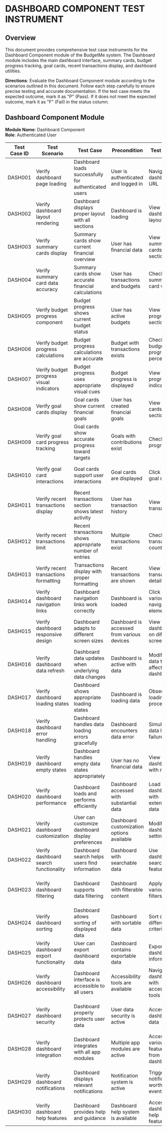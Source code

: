 # DASHBOARD COMPONENT TEST INSTRUMENT

## Overview
This document provides comprehensive test case instruments for the Dashboard Component module of the BudgetMe system. The Dashboard module includes the main dashboard interface, summary cards, budget progress tracking, goal cards, recent transactions display, and dashboard utilities.

**Directions**: Evaluate the Dashboard Component module according to the scenarios outlined in this document. Follow each step carefully to ensure precise testing and accurate documentation. If the test case meets the expected outcome, mark it as "P" (Pass). If it does not meet the expected outcome, mark it as "F" (Fail) in the status column.

## Dashboard Component Module

**Module Name**: Dashboard Component  
**Role**: Authenticated User

| Test Case ID | Test Scenario | Test Case | Precondition | Test Steps | Test Data | Expected Result | Post Condition | Actual Result | Status(Pass/Fail) |
|-------------|---------------|-----------|--------------|------------|-----------|----------------|----------------|---------------|------------------|
| DASH001 | Verify dashboard page loading | Dashboard loads successfully for authenticated users | User is authenticated and logged in | Navigate to dashboard URL | Valid user session | Dashboard page loads with all components | User sees complete dashboard interface | | |
| DASH002 | Verify dashboard layout rendering | Dashboard displays proper layout with all sections | Dashboard is loading | View dashboard layout | Dashboard components | All dashboard sections rendered correctly | User can navigate dashboard efficiently | | |
| DASH003 | Verify summary cards display | Summary cards show current financial overview | User has financial data | View summary cards section | Financial summary data | Summary cards display key financial metrics | User gets quick financial overview | | |
| DASH004 | Verify summary card data accuracy | Summary cards show accurate financial calculations | User has transactions and budgets | Check summary card values | Current financial data | Summary values match actual user data | User sees accurate financial snapshot | | |
| DASH005 | Verify budget progress component | Budget progress shows current budget status | User has active budgets | View budget progress section | Budget and spending data | Budget progress displayed with visual indicators | User monitors budget performance | | |
| DASH006 | Verify budget progress calculations | Budget progress calculations are accurate | Budget with transactions exists | Check budget progress percentages | Budget vs actual spending | Progress percentages calculated correctly | User sees accurate budget status | | |
| DASH007 | Verify budget progress visual indicators | Budget progress uses appropriate visual cues | Budget progress is displayed | View progress indicators | Progress visualization | Color coding and progress bars display correctly | User quickly understands budget health | | |
| DASH008 | Verify goal cards display | Goal cards show current financial goals | User has created financial goals | View goal cards section | Goal data | Goal cards display with progress information | User monitors goal advancement | | |
| DASH009 | Verify goal card progress tracking | Goal cards show accurate progress toward targets | Goals with contributions exist | Check goal progress | Goal contribution data | Goal progress calculated and displayed correctly | User tracks goal achievement | | |
| DASH010 | Verify goal card interactions | Goal cards support user interactions | Goal cards are displayed | Click on goal cards | Goal interaction | Goal cards respond to user interactions | User can access detailed goal information | | |
| DASH011 | Verify recent transactions display | Recent transactions section shows latest activity | User has transaction history | View recent transactions | Transaction data | Latest transactions displayed in chronological order | User reviews recent financial activity | | |
| DASH012 | Verify recent transactions limit | Recent transactions shows appropriate number of entries | Multiple transactions exist | Check transaction count | Transaction history | Correct number of recent transactions displayed | User sees relevant recent activity | | |
| DASH013 | Verify recent transactions formatting | Transactions display with proper formatting | Recent transactions are shown | View transaction details | Transaction formatting | Transactions display with clear formatting | User easily reads transaction information | | |
| DASH014 | Verify dashboard navigation links | Dashboard navigation links work correctly | Dashboard is loaded | Click various navigation elements | Navigation links | All navigation links function properly | User can access different app sections | | |
| DASH015 | Verify dashboard responsive design | Dashboard adapts to different screen sizes | Dashboard is accessed from various devices | View dashboard on different screens | Multiple device types | Dashboard layout adapts to screen size | Users have good experience across devices | | |
| DASH016 | Verify dashboard data refresh | Dashboard data updates when underlying data changes | Dashboard is active with data | Modify user data that affects dashboard | Data changes | Dashboard reflects updated information | User sees current data state | | |
| DASH017 | Verify dashboard loading states | Dashboard shows appropriate loading states | Dashboard is loading data | Observe loading process | Loading data | Loading indicators displayed during data fetch | User knows system is processing | | |
| DASH018 | Verify dashboard error handling | Dashboard handles data loading errors gracefully | Dashboard encounters data error | Simulate data loading failure | Error conditions | Error state displayed with recovery options | User informed and guided to resolution | | |
| DASH019 | Verify dashboard empty states | Dashboard handles empty data states appropriately | User has no financial data | View dashboard with no data | Empty data state | Empty states displayed with guidance | User guided to start using features | | |
| DASH020 | Verify dashboard performance | Dashboard loads and performs efficiently | Dashboard accessed with substantial data | Load dashboard with extensive data | Large dataset | Dashboard maintains good performance | User experience remains smooth | | |
| DASH021 | Verify dashboard customization | User can customize dashboard display preferences | Dashboard customization options available | Modify dashboard settings | Customization preferences | Dashboard adapts to user preferences | Personalized dashboard experience | | |
| DASH022 | Verify dashboard search functionality | Dashboard search helps users find information | Dashboard with searchable data | Use dashboard search feature | Search queries | Search returns relevant results | User quickly finds needed information | | |
| DASH023 | Verify dashboard filtering | Dashboard supports data filtering | Dashboard with filterable content | Apply various filters | Filter criteria | Content filtered according to user selection | User views relevant subset of data | | |
| DASH024 | Verify dashboard sorting | Dashboard allows sorting of displayed data | Dashboard with sortable data | Sort data by different criteria | Sort options | Data sorted according to user preference | User organizes information effectively | | |
| DASH025 | Verify dashboard export functionality | User can export dashboard data | Dashboard contains exportable data | Export dashboard information | Export options | Dashboard data exported successfully | User can save dashboard information | | |
| DASH026 | Verify dashboard accessibility | Dashboard interface is accessible to all users | Accessibility tools are available | Navigate dashboard with accessibility tools | Accessibility software | Dashboard fully accessible via assistive technologies | Users with disabilities can use dashboard | | |
| DASH027 | Verify dashboard security | Dashboard properly protects user data | User data security is active | Access dashboard data | Security measures | User data displayed only to authorized user | User privacy and security maintained | | |
| DASH028 | Verify dashboard integration | Dashboard integrates with all app modules | Multiple app modules are active | Access various features from dashboard | Integration points | Seamless integration between dashboard and features | Unified application experience | | |
| DASH029 | Verify dashboard notifications | Dashboard displays relevant notifications | Notification system is active | Trigger notification-worthy events | Notification triggers | Notifications displayed appropriately on dashboard | User stays informed of important events | | |
| DASH030 | Verify dashboard help features | Dashboard provides help and guidance | Dashboard help system is available | Access dashboard help features | Help system | Help information accessible and useful | User can get assistance when needed | | |